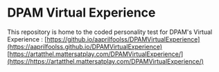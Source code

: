 # DPAM Virtual Experience

This repository is home to the coded personality test for DPAM's Virtual Experience : 
[https://github.io/aaprilfoolss/DPAMVirtualExperience](https://aaprilfoolss.github.io/DPAMVirtualExperience)
[https://artatthel.mattersatplay.com/DPAMVirtualExperience/](https://https://artatthel.mattersatplay.com/DPAMVirtualExperience/)
